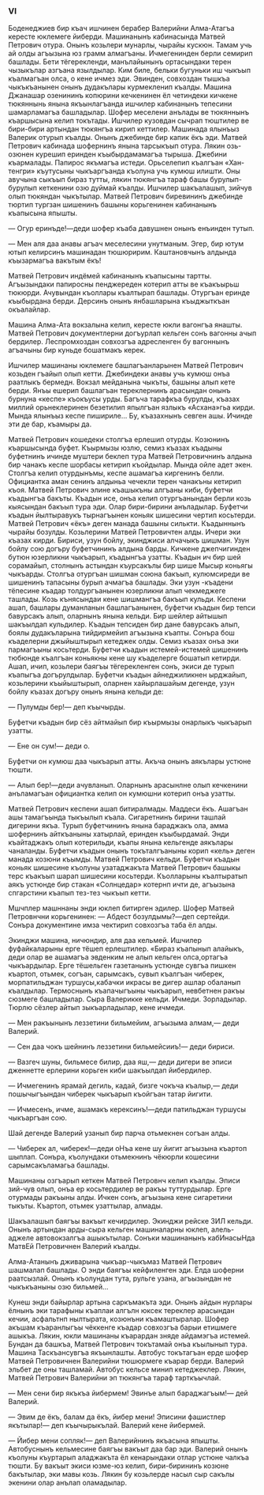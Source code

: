 ### VI

Боденеджиев бир къач ишчинен берабер Валерийни Алма-Атагъа кересте юклемеге йиберди.
Машинанынъ кабинасында Матвей Петрович отура.
Онынъ козьлери мунарлы, чырайы кускюн.
Тамам учь ай олды агъызына юз грамм алмагъаны.
Ичмегенинден берли семирип башлады.
Бети тёгерекленди, манълайынынъ ортасындаки терен чызыкълар азгъана язылдылар.
Ким биле, бельки бугуньки иш чыкъып къалмагъан олса, о кене ичмез эди.
Эвинден, совхоздан тышкъа чыкъкъанынен онынъ дудакълары курмекленип къалды.
Машина Джанашар озенининъ копюрини кечкенинен ёл четиндеки кичкене тюкяннынь янына якъынлагъанда ишчилер кабинанынъ тепесини шамарламагъа башладылар.
Шофер меселени анълады ве тюкяннынъ къаршысына келип токътады.
Ишчилер кузовдан сычрап тюштилер ве бири-бири артындан тюкянгъа кирип кеттилер.
Машинада ялынъыз Валерик отурып къалды.
Онынъ джебинде бир капик ёкъ эди.
Матвей Петрович кабинада шофернинъ янына тарсыкъып отура.
Лякин озь-озюнен курешип еринден къыбырдамамагъа тырыша.
Джебини къармалады.
Папирос якъмагъа истеди.
Орьселепип къалгъан «Хан-тенгри» къутусыны чыкъаргъанда къолуна учь кумюш илишти.
Оны авучына сыкъып бираз тутты, лякин тюкянгъа тараф башы бурулып-бурулып кеткенини озю дуймай къалды.
Ишчилер шакъалашып, зийчув олып тюкяндан чыкътылар.
Матвей Петрович биревининъ джебинде тюртип тургзан шишенинъ башыны корьгенинен кабинанынъ къапысына япышты.

— Огур еринъде!—деди шофер къаба давушнен онынъ енъинден тутып.

— Мен аля даа анавы агъач меселесини унутманым.
Эгер, бир ютум ютып келирсинъ машинадан тюшюририм.
Каштановчынъ алдында къызармагъа вакътым ёкъ!

Матвей Петрович индёмей кабинанынъ къапысыны тартты.
Агъызындаки папиросны пенджереден котерип атты ве къакъырьш тюкюрди.
Ачувындан къоллары къалтырап башлады.
Отургъан еринде къыбырдана берди.
Дерсинъ онынъ янбашларына къыджыткъан окъалайлар.

Машина Алма-Ата вокзалына келип, кересте юкли вагонгъа янашты.
Матвей Петрович документлерни догъурлап кельген сонъ вагонны ачып бердилер.
Леспромхоздан совхозгъа адресленген бу вагоннынъ агъачыны бир куньде бошатмакъ керек.

Ишчилер машинаны юклемеге башлагъанларынен Матвей Петрович козьден гъайып олып кетти.
Джебиндеки анавы учь кумюш онъа раатлыкъ бермедн.
Вокзал мейданына чыкъты, башыны алып кете берди.
Янъы ешерип башлагъан тереклернинъ арасындан онынъ бурнуна «кеспе» къокъусы урды.
Багъча тарафкъа бурулды, къазах миллий орьнеклеринен безетилип япылгъан язлыкъ «Асхана»гьа кирди.
Мында ялынъыз кеспе пишириле...
Бу, къазахнынъ севген ашы.
Ичинде эти де бар, къамыры да.

Матвей Петрович кошедеки столгъа ерлешип отурды.
Козюнинъ къаршысында буфет.
Къырмызы юзлю, семиз къазах къадыны буфетнинъ ичинде муштери беклеп тура Матвей Петровичнинъ алдына бир чанакъ кеспе шорбасы кетирип къойдылар.
Мында ойле адет экен.
Столгъа келип отурдынъмы, кеспе ашамагъа киргенинъ белли.
Официантка аман сенинъ алдыньа чечекли терен чанакъны кетирип къоя.
Матвей Петрович элине къашыкъны алгъаны киби, буфетчи къадынгъа бакъты.
Къадын исе, онъа келип отургъанындан берли козь кыясындан бакъып тура эди.
Олар бири-бирини анъладылар.
Буфетчи къадын йылтыравукъ тырнагъынен коньяк шишесини чертип косьтерди.
Матвей Петрович «ёкъ» деген манада башыны силькти.
Къадыннынъ чырайы бозулды.
Козьлерини Матвей Петровичтен алды.
Ичери эки къазах кирди.
Бириси, узун бойлу, экинджиси алчачыкъ шишман.
Узун бойлу сою догъру буфетчининъ алдына барды.
Кичкене джепчигинден бутюн юзерликни чыкъарып, къадынгъа узатты.
Къадын ич бир шей сорамайып, столнынъ астындан къурсакълы бир шише Мысыр коньягы чыкъарды.
Столгъа отургъан шишман союна бакъып, кулюмсиреди ве шишенинъ тапасыны бурып ачмагъа башлады.
Эки узун -къадени тёпесине къадар толдургъанынен юзерликни алып чекмеджеге ташлады.
Козь кънясындаи кене шишмангъа бакъып кульди.
Кеспени ашап, башлары думанланын башлагъанынен, буфетчи къадын бир тепси бавурсакъ алып, оларнынъ янына кельди.
Бир шейлер айтышып шакъылдап кульдилер.
Къадын тепсиден бир дане бавурсакъ алып, боялы дудакъларына тийдирмейип агъызына къапты.
Сонъра бош къаделерни джыйыштырып кетеджек олды.
Семиз къазах онъа эки пармагъыны косьтерди.
Буфетчи къадын истемей-истемей шишенинъ тюбюнде къалгъан коньякны кене шу къаделерге бошатып кетирди.
Ашап, ичип, козьлери баягъы тёгерекленген сонъ, экиси де турып къапыгъа догърулдылар.
Буфетчи къадын айнеджиликнен ырджайып, козьлерини къыйыштырып, оларнен хайырлашайым дегенде, узун бойлу къазах догъру онынъ янына кельди де:

— Пулумды бер!— деп къычырды.

Буфетчи къадын бир сёз айтмайып бир къырмызы онарлыкъ чыкъарып узатты.

— Ене он сум!— деди о.

Буфетчи он кумюш даа чыкъарып атты.
Акъча онынъ аякълары устюне тюшти.

— Алып бер!—деди ачувланып.
Оларнынъ арасынлне олып кечкенини анъламагъан официантка келип он кумюшни котерип онъа узатты.

Матвей Петрович кеспени ашап битиралмады.
Маддеси ёкъ.
Ашагъан ашы тамагъында тыкъылып къала.
Сигаретнинъ бирини ташлай дигерини якъа.
Турып буфетчининъ янына бараджакъ ола, амма шофернинъ айткъаныны хатырлай, еринден къыбырдамай.
Энди къайтаджакъ олып котерильди, къапы янына кельгенде аякълары чаналанды.
Буфетчи къадын онынъ токъталгъаныны корип «кель» деген манада козюни къымды.
Матвей Петрович кельди.
Буфетчи къадын коньяк шишесине къолуны узатаджакъта Матвей Петрович башыкы терс къакъып шарап шишесини косьтерди.
Къолларыны къалтыратып аякъ устюнде бир стакан «Солнцедар» котернп ичти де, агъызына спгарстини къапып тез-тез чыкъып кетти.

Мшчплер машннаны энди юклеп битирген эдилер.
Шофер Матвей Петровнчни корьгенинен:
— Абдест бозулдымы?—деп сертейди.
Сонъра документине имза чектирип совхозгъа таба ёл алды.

Экинджи машина, ничюндир, аля даа кельмей.
Ишчилер фуфайкаларыны ерге тёшеп ерлештилер.
«Бираз къапынып алайыкъ, деди олар ве ашамагъа эвденким не алып кельген олса,ортагъа чыкъардылар.
Ерге тёшельген газетанынъ устюнде сувгъа пишкен къартоп, отьмек, согъан, сарымсакъ, сувып къалгъан чиберек, морпатильджан туршусы,кабачки икрасы ве дигер ашлар обаланып къалдылар.
Термоснынъ къапачыгъыны чыкъарып, невбетнен ракъы сюзмеге башладылар.
Сыра Валерикке кельди.
Ичмеди.
Зорладылар.
Тюрлю сёзлер айтып зыкъарладылар, кене ичмеди.

— Мен ракъынынъ леззетини бильмейим, агъызыма алмам,— деди Валерий.

— Сен даа чокъ шейнинъ леззетини бильмейсииъ!— деди бириси.

— Вазгеч шуны, бильмесе билир, даа яш,— деди дигери ве эписи дженнетте ерлерини корьген киби шакъылдап йибердилер.

— Ичмегенинъ ярамай дегиль, кадай, бизге чокъча къалыр,— деди пошычыгъындан чиберек чыкъарып къойгъан татар йигити.

— Ичмесенъ, ичме, ашамакъ керексинъ!—деди патильджан туршусы чыкъаргъан сою.

Шай дегенде Валерий узанып бир парча отьмекнен согъан алды.

— Чиберек ал, чиберек!—деди оНъа кене шу йигит агъызына къартоп шыплап.
Сонъра, къолундаки отьмекнинъ чёкюрли кошесини сарымсакъламагьа башлады.

Машинаны озгъарып кеткен Матвей Петровнч келип къалды.
Эписи зий-чув олып, онъа ер косьтердилер ве ракъы туттурдылар.
Ерге отурмады ракъыны алды.
Ичкен сонъ, агъызына кене сигаретини тыкъты.
Къартоп, отьмек узаттылар, алмады.

Шакъалашып баягъы вакъыт кечирдилер.
Экинджи рейске ЗИЛ кельди.
Онынъ артындан арды-сыра кельген машиналарны юклеп, алель-аджеле автовокзалгъа ашыкътылар.
Сонъки машинанынъ кабИнасыНда МатвЕй Петровичнен Валерий къалды.

Алма-Атанынъ дживарына чыкъар-чыкъмаз Матвей Петрович шашмалап башлады.
О энди баягъы кейфиленген эди.
Ёлда шоферни раатсызлай.
Онынъ къолундан тута, рульге узана, агъызындан не чыкъкъаныны озю бильмей...

Кунеш энди байырлар артына саркъмакъта эди.
Онынъ айдын нурлары ёлнынъ эки тарафыны къаплаи алгълн юксек тереклер арасындан кечии, асфальтнп нылтырата, козюнъни къамаштыралар.
Шофер акъшам къаранлыгъы чёккенге къадар совхозгъа барыи етишмеге ашыкъа.
Лякин, юкли машинаны къарардан зняде айдамэгъа истемей.
Бундан да башкъа, Матвей Петрович токътамай онъа къылынып тура.
Машина Таскъансувгъа якъынлашты.
Автобус токътагъан ерде шофер Матвей Петровичнен Валерийни тюшюрмеге къарар берди.
Валерий эльбет де оны ташламай.
Автобус кельсе минип кетеджеклер.
Лякин, Матвей Петрович Валерийни эп тюкянгъа тараф тарткъычлай.

— Мен сени бир якъкъа йибермем!
Эвинъе алып бараджагъым!— дей Валерий.

— Эвим де ёкъ, балам да ёкъ, йибер мени!
Эписини фашистлер якътылар!— деп къычырыкълай.
Валерий кене йибермей.

— Йибер мени сопляк!— деп Валерийнинъ якъасына япышты.
Автобуснынъ кельмесине баягъы вакъыт даа бар эди.
Валерий онынъ къолуны къуртарып аладжакъта ёл кенарындаки отлар устюне чалкъа тюшти.
Бу вакъыт экиси юзме-юз келип, бири-бирининъ козюне бакътылар, эки мавы козь.
Лякин бу козьлерде насыл сыр сакълы экенини олар анълап оламадылар.
